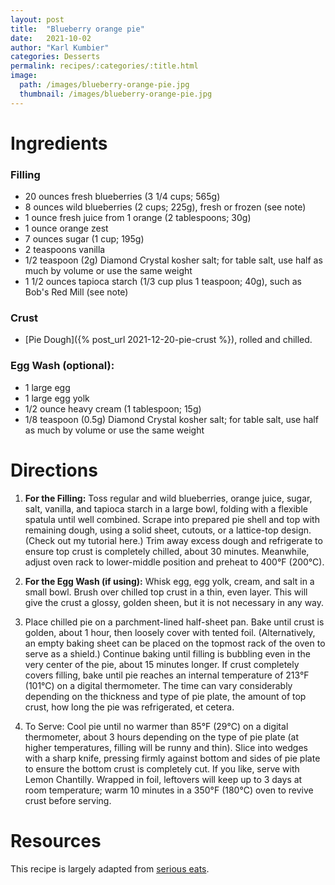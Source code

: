 ```yaml
---
layout: post
title:  "Blueberry orange pie"
date:   2021-10-02
author: "Karl Kumbier"
categories: Desserts
permalink: recipes/:categories/:title.html
image:
  path: /images/blueberry-orange-pie.jpg
  thumbnail: /images/blueberry-orange-pie.jpg
---
```


# Ingredients

### Filling
* 20 ounces fresh blueberries (3 1/4 cups; 565g)
* 8 ounces wild blueberries (2 cups; 225g), fresh or frozen (see note)
* 1 ounce fresh juice from 1 orange (2 tablespoons; 30g)
* 1 ounce orange zest
* 7 ounces sugar (1 cup; 195g)
* 2 teaspoons vanilla
* 1/2 teaspoon (2g) Diamond Crystal kosher salt; for table salt, use half as much by volume or use the same weight
* 1 1/2 ounces tapioca starch (1/3 cup plus 1 teaspoon; 40g), such as Bob's Red Mill (see note)

### Crust
* [Pie Dough]({% post_url 2021-12-20-pie-crust %}), rolled and chilled.

### Egg Wash (optional):
* 1 large egg
* 1 large egg yolk
* 1/2 ounce heavy cream (1 tablespoon; 15g)
* 1/8 teaspoon (0.5g) Diamond Crystal kosher salt; for table salt, use half as much by volume or use the same weight

# Directions

1. **For the Filling:** Toss regular and wild blueberries, orange juice, sugar, salt,
   vanilla, and tapioca starch in a large bowl, folding with a
flexible spatula until well combined. Scrape into prepared pie shell and top
with remaining dough, using a solid sheet, cutouts, or a lattice-top design.
(Check out my tutorial here.) Trim away excess dough and refrigerate to ensure
top crust is completely chilled, about 30 minutes. Meanwhile, adjust oven rack
to lower-middle position and preheat to 400°F (200°C).

2. **For the Egg Wash (if using):** Whisk egg, egg yolk, cream, and salt in a
   small bowl. Brush over chilled top crust in a thin, even layer. This will
give the crust a glossy, golden sheen, but it is not necessary in any way.

3. Place chilled pie on a parchment-lined half-sheet pan. Bake until crust is
golden, about 1 hour, then loosely cover with tented foil. (Alternatively, an
empty baking sheet can be placed on the topmost rack of the oven to serve as a
shield.) Continue baking until filling is bubbling even in the very center of
the pie, about 15 minutes longer. If crust completely covers filling, bake until
pie reaches an internal temperature of 213°F (101°C) on a digital thermometer.
The time can vary considerably depending on the thickness and type of pie plate,
the amount of top crust, how long the pie was refrigerated, et cetera.

4. To Serve: Cool pie until no warmer than 85°F (29°C) on a digital thermometer,
   about 3 hours depending on the type of pie plate (at higher temperatures,
filling will be runny and thin). Slice into wedges with a sharp knife, pressing
firmly against bottom and sides of pie plate to ensure the bottom crust is
completely cut. If you like, serve with Lemon Chantilly. Wrapped in foil,
leftovers will keep up to 3 days at room temperature; warm 10 minutes in a 350°F
(180°C) oven to revive crust before serving.

# Resources

This recipe is largely adapted from [serious
eats](https://www.seriouseats.com/best-blueberry-pie-dessert-recipe).
